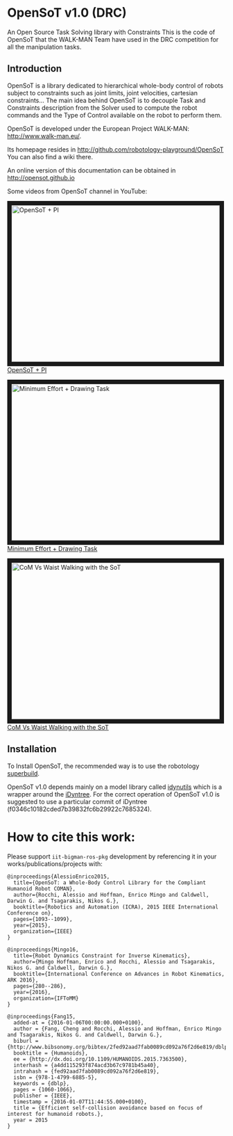 OpenSoT v1.0 (DRC)
=========
An Open Source Task Solving library with Constraints
This is the code of OpenSoT that the WALK-MAN Team have used in the DRC competition for all the manipulation tasks.

Introduction
------------
OpenSoT is a library dedicated to hierarchical whole-body control of robots subject to constraints such as joint limits, joint velocities, cartesian constraints... The main idea behind OpenSoT is to decouple Task and Constraints description from the Solver used to compute the robot commands and the Type of Control available on the robot to perform them.

OpenSoT is developed under the European Project WALK-MAN: http://www.walk-man.eu/.

Its homepage resides in http://github.com/robotology-playground/OpenSoT
You can also find a wiki there.

An online version of this documentation can be obtained in http://opensot.github.io

Some videos from OpenSoT channel in YouTube:

<a href="http://www.youtube.com/watch?feature=player_embedded&v=Avs6pqUCqVo
" target="_blank"><img src="http://img.youtube.com/vi/Avs6pqUCqVo/0.jpg" 
alt="OpenSoT + PI" width="480" height="360" border="10" /><br>OpenSoT + PI</a>

<a href="http://www.youtube.com/watch?feature=player_embedded&v=cBggRy7WPUE&list=UUkkZXunCN6eJwww1CeK7DrA
" target="_blank"><img src="http://img.youtube.com/vi/cBggRy7WPUE/0.jpg" 
alt="Minimum Effort + Drawing Task" width="480" height="360" border="10" /><br>Minimum Effort + Drawing Task</a>

<a href="https://www.youtube.com/watch?v=aYwSLnBZtuA
" target="_blank"><img src="http://img.youtube.com/vi/aYwSLnBZtuA/0.jpg" 
alt="CoM Vs Waist Walking with the SoT" width="480" height="360" border="10" /><br>CoM Vs Waist Walking with the SoT</a>

Installation
------------

To Install OpenSoT, the recommended way is to use the robotology [superbuild](http://www.github.com/robotology-playground/robotology-superbuild).



OpenSoT v1.0 depends mainly on a model library called [idynutils](https://github.com/robotology-playground/idynutils) which is a wrapper around the [iDyntree](https://github.com/robotology/idyntree). For the correct operation of OpenSoT v1.0 is suggested to use a particular commit of iDyntree (f0346c10182cded7b39832fc6b29922c7685324).

How to cite this work:
======================
Please support ```iit-bigman-ros-pkg``` development by referencing it in your works/publications/projects with:
```
@inproceedings{AlessioEnrico2015,
  title={OpenSoT: a Whole-Body Control Library for the Compliant Humanoid Robot COMAN},
  author={Rocchi, Alessio and Hoffman, Enrico Mingo and Caldwell, Darwin G. and Tsagarakis, Nikos G.},
  booktitle={Robotics and Automation (ICRA), 2015 IEEE International Conference on},
  pages={1093--1099},
  year={2015},
  organization={IEEE}
}
```

```
@inproceedings{Mingo16,
  title={Robot Dynamics Constraint for Inverse Kinematics},
  author={Mingo Hoffman, Enrico and Rocchi, Alessio and Tsagarakis, Nikos G. and Caldwell, Darwin G.},
  booktitle={International Conference on Advances in Robot Kinematics, ARK 2016},
  pages={280--286},
  year={2016},
  organization={IFToMM}
}
```

```
@inproceedings{Fang15,
  added-at = {2016-01-06T00:00:00.000+0100},
  author = {Fang, Cheng and Rocchi, Alessio and Hoffman, Enrico Mingo and Tsagarakis, Nikos G. and Caldwell, Darwin G.},
  biburl = {http://www.bibsonomy.org/bibtex/2fed92aad7fab0089cd092a76f2d6e819/dblp},
  booktitle = {Humanoids},
  ee = {http://dx.doi.org/10.1109/HUMANOIDS.2015.7363500},
  interhash = {a4dd115293f874acd3b67c9781b45a40},
  intrahash = {fed92aad7fab0089cd092a76f2d6e819},
  isbn = {978-1-4799-6885-5},
  keywords = {dblp},
  pages = {1060-1066},
  publisher = {IEEE},
  timestamp = {2016-01-07T11:44:55.000+0100},
  title = {Efficient self-collision avoidance based on focus of interest for humanoid robots.},
  year = 2015
}
```
